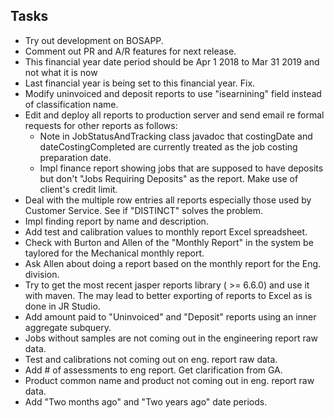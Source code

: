 ## Tasks
- Try out development on BOSAPP.
- Comment out PR and A/R features for next release.
- This financial year date period should be Apr 1 2018 to Mar 31 2019 and not
  what it is now
- Last financial year is being set to this financial year. Fix.
- Modify uninvoiced and deposit reports to use "isearnining" field instead of 
  classification name.
- Edit and deploy all reports to production server and send email re formal
  requests for other reports as follows: 
  * Note in JobStatusAndTracking class javadoc that costingDate and dateCostingCompleted
    are currently treated as the job costing preparation date.
  * Impl finance report showing jobs that are supposed to have deposits but don't
    "Jobs Requiring Deposits" as the report. Make use of client's credit limit.
- Deal with the multiple row entries all reports especially those used by 
  Customer Service. See if "DISTINCT" solves the problem.
- Impl finding report by name and description.
- Add test and calibration values to monthly report Excel spreadsheet.
- Check with Burton and Allen of the "Monthly Report" in the system be taylored
  for the Mechanical monthly report.
- Ask Allen about doing a report based on the monthly report for the Eng. division.
- Try to get the most recent jasper reports library ( >= 6.6.0) and use it with maven.
  The may lead to better exporting of reports to Excel as is done in JR Studio.
- Add amount paid to "Uninvoiced" and "Deposit" reports using an inner aggregate
  subquery.
- Jobs without samples are not coming out in the engineering report raw data.
- Test and calibrations not coming out on eng. report raw data.
- Add # of assessments to eng report. Get clarification from GA.
- Product common name and product not coming out in eng. report raw data.
- Add "Two months ago" and "Two years ago" date periods.

